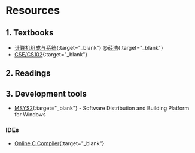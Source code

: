 # Resources

## 1. Textbooks

-   [计算机组成与系统](https://cs102.stickmind.com/reader/){:target="_blank"} @[薛浩](https://blog.stickmind.com/){:target="_blank"}
-   [CSE/CS102](https://cs102.stickmind.com/){:target="_blank"}

## 2. Readings

## 3. Development tools

-   [MSYS2](https://www.msys2.org/){:target="_blank"} - Software Distribution and Building Platform for Windows

### IDEs

-   [Online C Compiler](https://www.onlinegdb.com/online_c_compiler){:target="_blank"}